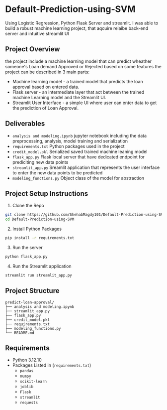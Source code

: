 # Default-Prediction-using-SVM

Using Logistic Regression, Python Flask Server and streamlit. I was able to build a robust machine learning project, that aqcuire relaibe back-end server and intuitive streamlit UI

## Project Overview
the project include a machine learning model that can predict wheather someone's Loan demand Approved or Rejected based on some features
the project can be described in 3 main parts:
- Machine learning model - a trained model that predicts the loan approval based on entered data.
- Flask server -  an intermediate layer that act between the trained machine Learning model and the Streamlit UI.
- Streamlit User Interface - a simple UI where user can enter data to get the prediction of Loan Approval.

## Deliverables

- `analysis and modeling.ipynb` jupyter notebook including the data preprocessing, analysis, model training and serialization
- `requirements.txt` Python packages used in the project
- `credit_model.pkl` Serialized saved trained machine leaning model
- `flask_app.py` Flask local server that have dedicated endpoint for prediciting new data points
- `streamlit_app.py` Sreamlit application that represents the user interface to enter the new data points to be predicted
- `modeling_functions.py` Object class of the model for abstraction

## Project Setup Instructions

1. Clone the Repo
```bash
git clone https://github.com/ShehabMagdy101/Default-Prediction-using-SVM.git
cd Default-Prediction-using-SVM
```

2. Install Python Packages

```bash
pip install -r requirements.txt
```

3. Run the server

```bash
python flask_app.py
```

4. Run the Streamlit application

```bash
streamlit run streamlit_app.py
```

## Project Structure

```
predict-loan-approval/
├── analysis and modeling.ipynb              
├── streamlit_app.py          
├── flask_app.py                 
├── credit_model.pkl                
├── requirements.txt           
├── modeling_functions.py           
└── README.md                  
```

## Requirements

- Python 3.12.10
- Packages Listed in (`requirements.txt`)
  - `pandas`
  - `numpy`
  - `scikit-learn`
  - `joblib`
  - `Flask`
  - `streamlit`
  - `requests`

